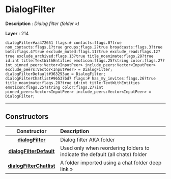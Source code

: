 # DialogFilter

**Description** : *Dialog filter \(folder &raquo;\)*

**Layer** : 214

```tl
dialogFilter#aa472651 flags:# contacts:flags.0?true non_contacts:flags.1?true groups:flags.2?true broadcasts:flags.3?true bots:flags.4?true exclude_muted:flags.11?true exclude_read:flags.12?true exclude_archived:flags.13?true title_noanimate:flags.28?true id:int title:TextWithEntities emoticon:flags.25?string color:flags.27?int pinned_peers:Vector<InputPeer> include_peers:Vector<InputPeer> exclude_peers:Vector<InputPeer> = DialogFilter;
dialogFilterDefault#363293ae = DialogFilter;
dialogFilterChatlist#96537bd7 flags:# has_my_invites:flags.26?true title_noanimate:flags.28?true id:int title:TextWithEntities emoticon:flags.25?string color:flags.27?int pinned_peers:Vector<InputPeer> include_peers:Vector<InputPeer> = DialogFilter;
```

---

## Constructors

| Constructor | Description |
| :---: | :--- |
| [**dialogFilter**](constructor/dialogFilter) | Dialog filter AKA folder |
| [**dialogFilterDefault**](constructor/dialogFilterDefault) | Used only when reordering folders to indicate the default (all chats) folder |
| [**dialogFilterChatlist**](constructor/dialogFilterChatlist) | A folder imported using a chat folder deep link » |